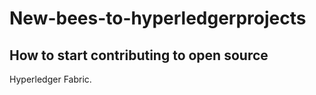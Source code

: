 # New-bees-to-hyperledgerprojects
## How to start contributing to open source


 
 Hyperledger Fabric.
 
  
